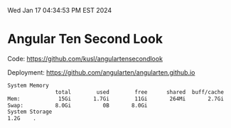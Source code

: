 Wed Jan 17 04:34:53 PM EST 2024

# Angular Ten Second Look

Code: https://github.com/kusl/angulartensecondlook

Deployment: https://github.com/angularten/angularten.github.io

```bash
System Memory
               total        used        free      shared  buff/cache   available
Mem:            15Gi       1.7Gi        11Gi       264Mi       2.7Gi        13Gi
Swap:          8.0Gi          0B       8.0Gi
System Storage
1.2G	.
